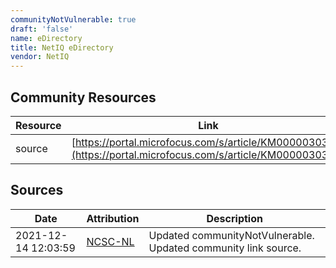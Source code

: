 ```yaml
---
communityNotVulnerable: true
draft: 'false'
name: eDirectory
title: NetIQ eDirectory
vendor: NetIQ
---
```



## Community Resources
| Resource | Link |
| --- | --- |
| source | [https://portal.microfocus.com/s/article/KM0000030357](https://portal.microfocus.com/s/article/KM0000030357) |


## Sources
| Date | Attribution | Description |
| --- | --- | --- |
| 2021-12-14 12:03:59 | [NCSC-NL](https://github.com/NCSC-NL/log4shell/blob/main/software/README.md) | Updated communityNotVulnerable. Updated community link source.  |
